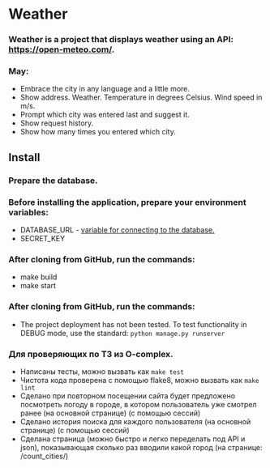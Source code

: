 
# Weather

### Weather is a project that displays weather using an API: https://open-meteo.com/.
### May:
* Embrace the city in any language and a little more.
* Show address. Weather. Temperature in degrees Celsius. Wind speed in m/s.
* Prompt which city was entered last and suggest it.
* Show request history.
* Show how many times you entered which city.

## Install

### Prepare the database.

### Before installing the application, prepare your environment variables:
* DATABASE_URL - [variable for connecting to the database.](https://ru.hexlet.io/blog/posts/python-postgresql)
* SECRET_KEY

### After cloning from GitHub, run the commands:
* make build
* make start

### After cloning from GitHub, run the commands:
* The project deployment has not been tested. To test functionality in DEBUG mode, use the standard:
`python manage.py runserver`


### Для проверяющих по ТЗ из O-complex.
* Написаны тесты, можно вызвать как `make test`
* Чистота кода проверена с помощью flake8, можно вызвать как `make lint`
* Сделано при повторном посещении сайта будет предложено посмотреть погоду в городе, в котором пользователь уже смотрел ранее (на основной странице) (с помощью сессий)
* Сделано история поиска для каждого пользователя (на основной странице) (с помощью сессий)
* Сделана страница (можно быстро и легко переделать под API и json), показывающая сколько раз вводили какой город (на странице: /count_cities/)
